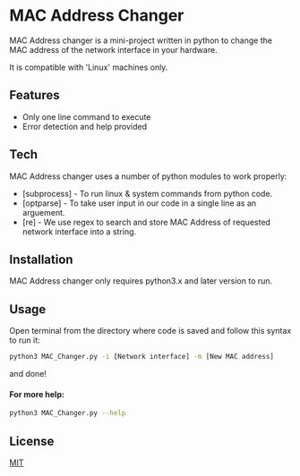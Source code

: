 # MAC Address Changer
MAC Address changer is a mini-project written in python to change the MAC address of the network interface in your hardware. 

It is compatible with 'Linux' machines only. 

## Features
- Only one line command to execute
- Error detection and help provided

## Tech
MAC Address changer uses a number of python modules to work properly:

- [subprocess] - To run linux & system commands from python code.
- [optparse] - To take user input in our code in a single line as an arguement.
- [re] - We use regex to search and store MAC Address of requested network interface into a string.

## Installation
MAC Address changer only requires python3.x and later version to run.

## Usage
Open terminal from the directory where code is saved and follow this syntax to run it:

```sh
python3 MAC_Changer.py -i [Network interface] -m [New MAC address]
```
and done!

#### For more help: 
```sh
python3 MAC_Changer.py --help
```

## License
[MIT](https://choosealicense.com/licenses/mit/)
